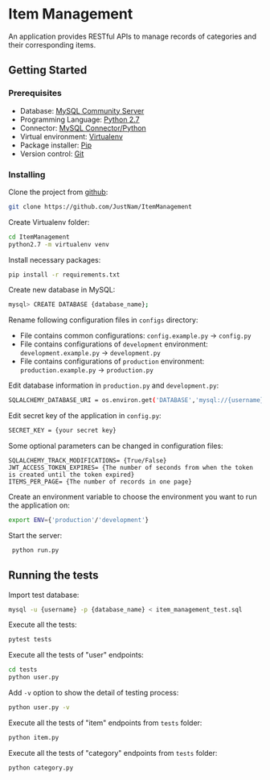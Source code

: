 
# Item Management

An application provides RESTful APIs to manage records of categories and their corresponding items.

## Getting Started

### Prerequisites
- Database: [MySQL Community Server](https://dev.mysql.com/downloads/mysql/)
- Programming Language: [ Python 2.7 ](https://www.python.org/download/releases/2.7/) 
- Connector: [ MySQL Connector/Python ](https://dev.mysql.com/downloads/connector/python/) 
- Virtual environment: [ Virtualenv ](https://virtualenv.pypa.io/en/latest/) 
- Package installer: [ Pip ](https://pip.pypa.io/en/urdy/installing/) 
- Version control: [ Git ](https://git-scm.com/downloads)





### Installing

Clone the project from [github](https://github.com):

```sh
git clone https://github.com/JustNam/ItemManagement
```


Create Virtualenv folder:

```sh
cd ItemManagement
python2.7 -m virtualenv venv 
```

Install necessary packages:
```sh
pip install -r requirements.txt
```
 
Create new database in MySQL:
```sh
mysql> CREATE DATABASE {database_name};
```

Rename following configuration files in `configs` directory: 
- File contains common configurations: `config.example.py` -> `config.py`
- File contains configurations of `development` environment: `development.example.py` -> `development.py`
- File contains configurations of `production` environment: `production.example.py` -> `production.py`

Edit database information in `production.py` and `development.py`:
```sh
SQLALCHEMY_DATABASE_URI = os.environ.get('DATABASE','mysql://{username}:{password}@localhost/{database_name}') 
```

Edit secret key of the application in `config.py`: 
```sh
SECRET_KEY = {your secret key}
```

Some optional parameters can be changed in configuration files:
```
SQLALCHEMY_TRACK_MODIFICATIONS= {True/False}
JWT_ACCESS_TOKEN_EXPIRES= {The number of seconds from when the token is created until the token expired}
ITEMS_PER_PAGE= {The number of records in one page}
```
 
Create an environment variable to choose the environment you want to run the application on:
```sh
export ENV={'production'/'development'}
```

Start the server: 
```sh
 python run.py
 ```
 



## Running the tests
Import test database:
```sh
mysql -u {username} -p {database_name} < item_management_test.sql
```
Execute all the tests:
```sh
pytest tests
```

Execute all the tests of "user" endpoints:
```sh
cd tests
python user.py
```
Add `-v` option to show the detail of testing process:
```sh
python user.py -v
```

Execute all the tests of "item" endpoints from `tests` folder:
```sh
python item.py
```

Execute all the tests of "category" endpoints from `tests` folder:
```sh
python category.py
```
